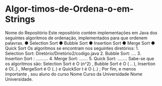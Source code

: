 # Algor-timos-de-Ordena-o-em-Strings
Nome do Repositório Este repositório contém implementações em Java dos seguintes algoritmos de ordenação, implementados para que ordenem palavras. ● Selection Sort ● Bubble Sort ● Insertion Sort ● Merge Sort ● Quick Sort Os algoritmos se encontram nos seguintes diretórios: 1. Selection Sort: Diretório/Diretório2/codigo.java 2. Bubble Sort: …. 3. Insertion Sort : ………. 4. Merge Sort: ……. 5. Quick Sort: …….. Sabe-se que os algoritmos são: Selection Sort é O (n^2) , Bubble Sort é O ( .. ), Insertion é O(..) , MergeSort é O (..) e QuickSor t é O (..) ;
Por fim, e menos importante , sou aluno do curso Nome Curso da Universidade Nome
Universidade.
